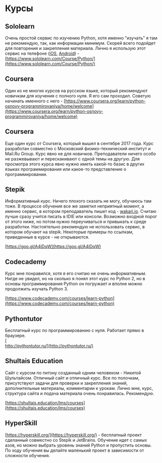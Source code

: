 # Курсы

## **Sololearn**

Очень простой сервис по изучению Python, хотя именно "изучать" я там не рекомендую, так, как информации минимум. Скорей всего подойдет для повторения и закрепления материала. Лично я использую этот сервис на телефоне ([iOS](https://itunes.apple.com/us/app/id953972812), [Android](https://play.google.com/store/apps/details?id=com.sololearn)) - [https://www.sololearn.com/Course/Python/](https://www.sololearn.com/Course/Python/)

## **Coursera**

Один из не многих курсов на русском языке, который рекомендуют новичкам для изучения с полного нуля. Я его сам проходил. Советую начинать именного с него - [https://www.coursera.org/learn/python-osnovy-programmirovaniya/home/welcome](https://www.coursera.org/learn/python-osnovy-programmirovaniya/home/welcome)

## **Coursera**

Еще один курс от Coursera, который вышел в сентябре 2017 года. Курс разработан совместно с Московский физико-технический институт и Mail.Ru Group. Курс явно не для новичков. Преподаватели ничего особо не разжевывают и перескакивают с одной темы на другую. Для просмотра этого курса явно нужно иметь какой-то базис в других языках программирования или какое-то представление о программировании.

## **Stepik**

Информативный курс. Ничего плохого сказать не могу, обучаюсь там тоже. В процессе обучения все же заметил неприятный момент, а именно сервис, в котором преподаватель пишет код - [wakari.io](https://github.com/a1exdi/pythonbookmanual/tree/0088f20eec5c14a2fdcfea2b9308c86b95c69021/wakari.io). Считаю лучше сразу учится писать в IDIE или конcоли. Возможно входной порог от этого ниже, но потом нужно переучиваться и привыкать к среде разработки. Настоятельно рекомендую не использовать сервис, в котором обучают на stepik. Некоторые примеры по ссылкам, приведенные в курсе - не открываются.

[https://goo.gl/A4iDqW](https://goo.gl/A4iDqW)

## **Сodecademy**

Курс мне понравился, хотя я его считаю не очень информативным. Нигде не увидел, но на сколько я понял этот курс по Python 2, но в основы программирования Python он погружает и вполне можно продолжить изучать Python 3.

[https://www.codecademy.com/courses/learn-python](https://www.codecademy.com/courses/learn-python)

## Pythontutor

Бесплатный курс по программированию с нуля. Работает прямо в браузере.\
[\
http://pythontutor.ru/](http://pythontutor.ru/)

## Shultais Education

Сайт с курсом по питону созданный одним человеком - Никитой Шультайсом. Отличный сайт и отличный курс. Все по полочкам, присутствуют задачи для проверки и закрепления знаний, дополнительные материалы, комментарии к урокам. Лично мне, курс, структура сайта и подача материала очень понравилась. Рекомендую.

[https://shultais.education/lms/courses](https://shultais.education/lms/courses)

## HyperSkill

[https://hyperskill.org/](https://hyperskill.org/) - бесплатный проект сделанный совместно со Stepik и JetBrains. Обучение идет с самых азов, но можно выбрать уровень знаний Python и пропустить основы. По ходу обучения вы делайте маленький проект в зависимости от сложности обучения.&#x20;
